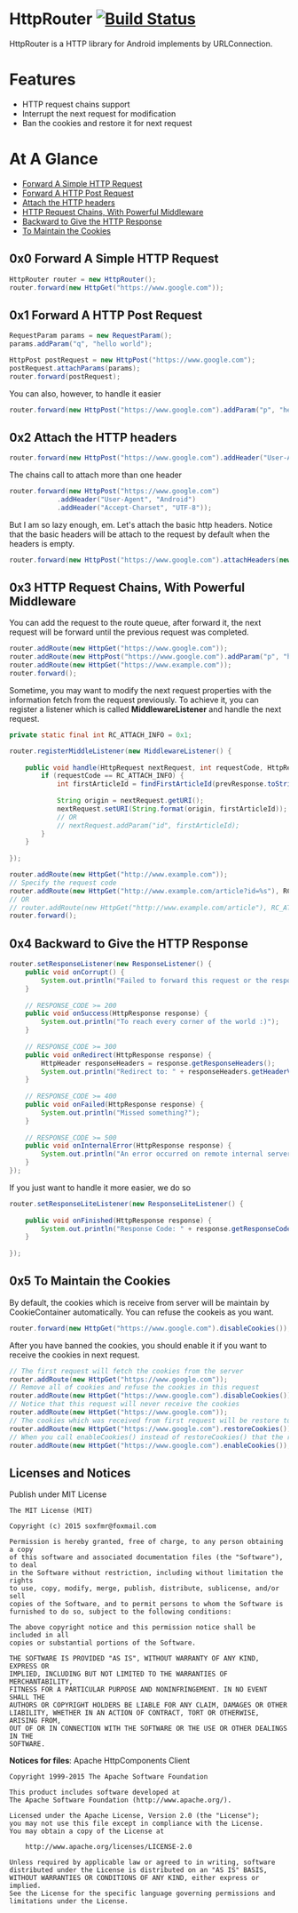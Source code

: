 # HttpRouter [![Build Status](https://travis-ci.org/soxfmr/HttpRouter.svg)](https://travis-ci.org/soxfmr/HttpRouter)
HttpRouter is a HTTP library for Android implements by URLConnection.

# Features
* HTTP request chains support
* Interrupt the next request for modification
* Ban the cookies and restore it for next request

# At A Glance
* [Forward A Simple HTTP Request](#0x0-forward-a-simple-http-request)
* [Forward A HTTP Post Request](#0x1-forward-a-http-post-request)
* [Attach the HTTP headers](#0x2-attach-the-http-headers)
* [HTTP Request Chains, With Powerful Middleware](#0x3-http-request-chains-with-powerful-middleware)
* [Backward to Give the HTTP Response](#0x4-backward-to-give-the-http-response)
* [To Maintain the Cookies](#0x5-to-maintain-the-cookies)

## 0x0 Forward A Simple HTTP Request
```java
HttpRouter router = new HttpRouter();
router.forward(new HttpGet("https://www.google.com"));
```

## 0x1 Forward A HTTP Post Request
```java
RequestParam params = new RequestParam();
params.addParam("q", "hello world");

HttpPost postRequest = new HttpPost("https://www.google.com");
postRequest.attachParams(params);
router.forward(postRequest);
```

You can also, however, to handle it easier
```java
router.forward(new HttpPost("https://www.google.com").addParam("p", "hello world"));
```

## 0x2 Attach the HTTP headers
```java
router.forward(new HttpPost("https://www.google.com").addHeader("User-Agent", "Android"));
```
The chains call to attach more than one header
```java
router.forward(new HttpPost("https://www.google.com")
            .addHeader("User-Agent", "Android")
            .addHeader("Accept-Charset", "UTF-8"));
```
But I am so lazy enough, em. Let's attach the basic http headers. Notice that the basic headers will be attach to the request by default when the headers is empty.
```java
router.forward(new HttpPost("https://www.google.com").attachHeaders(new BasicHttpHeader()));
```

## 0x3 HTTP Request Chains, With Powerful Middleware
You can add the request to the route queue, after forward it, the next request will be forward until the previous request was completed.
```java
router.addRoute(new HttpGet("https://www.google.com"));
router.addRoute(new HttpPost("https://www.google.com").addParam("p", "hello world"));
router.addRoute(new HttpGet("https://www.example.com"));
router.forward();
```
Sometime, you may want to modify the next request properties with the information fetch from the request previously. To achieve it, you can register a listener which is called **MiddlewareListener** and handle the next request.
```java
private static final int RC_ATTACH_INFO = 0x1;

router.registerMiddleListener(new MiddlewareListener() {
    
    public void handle(HttpRequest nextRequest, int requestCode, HttpResponse prevResponse) {
        if (requestCode == RC_ATTACH_INFO) {
            int firstArticleId = findFirstArticleId(prevResponse.toString());
            
            String origin = nextRequest.getURI();
            nextRequest.setURI(String.format(origin, firstArticleId));
            // OR
            // nextRequest.addParam("id", firstArticleId);
        }
    }
    
});

router.addRoute(new HttpGet("http://www.example.com"));
// Specify the request code
router.addRoute(new HttpGet("http://www.example.com/article?id=%s"), RC_ATTACH_INFO);
// OR
// router.addRoute(new HttpGet("http://www.example.com/article"), RC_ATTACH_INFO);
router.forward();
```

## 0x4 Backward to Give the HTTP Response
```java
router.setResponseListener(new ResponseListener() {
    public void onCorrupt() {
        System.out.println("Failed to forward this request or the response was corrupted.");
    }
    
    // RESPONSE_CODE >= 200
    public void onSuccess(HttpResponse response) {
        System.out.println("To reach every corner of the world :)");
    }
    
    // RESPONSE_CODE >= 300
    public void onRedirect(HttpResponse response) {
        HttpHeader responseHeaders = response.getResponseHeaders();
        System.out.println("Redirect to: " + responseHeaders.getHeaderValue("Location"));
    }
    
    // RESPONSE_CODE >= 400
    public void onFailed(HttpResponse response) {
        System.out.println("Missed something?");
    }
    
    // RESPONSE_CODE >= 500
    public void onInternalError(HttpResponse response) {
        System.out.println("An error occurred on remote internal server.");
    }
});
```
If you just want to handle it more easier, we do so
```java
router.setResponseLiteListener(new ResponseLiteListener() {
    
    public void onFinished(HttpResponse response) {
        System.out.println("Response Code: " + response.getResponseCode());
    }
    
});
```

## 0x5 To Maintain the Cookies
By default, the cookies which is receive from server will be maintain by CookieContainer automatically. You can refuse the cookeis as you want.
```java
router.forward(new HttpGet("https://www.google.com").disableCookies());
```
After you have banned the cookies, you should enable it if you want to receive the cookies in next request.
```java
// The first request will fetch the cookies from the server
router.addRoute(new HttpGet("https://www.google.com"));
// Remove all of cookies and refuse the cookies in this request
router.addRoute(new HttpGet("https://www.google.com").disableCookies());
// Notice that this request will never receive the cookies
router.addRoute(new HttpGet("https://www.google.com"));
// The cookies which was received from first request will be restore to this request
router.addRoute(new HttpGet("https://www.google.com").restoreCookies());
// When you call enableCookies() instead of restoreCookies() that the request will attach an empty cookies
router.addRoute(new HttpGet("https://www.google.com").enableCookies());
```

## Licenses and Notices
Publish under MIT License
```
The MIT License (MIT)

Copyright (c) 2015 soxfmr@foxmail.com

Permission is hereby granted, free of charge, to any person obtaining a copy
of this software and associated documentation files (the "Software"), to deal
in the Software without restriction, including without limitation the rights
to use, copy, modify, merge, publish, distribute, sublicense, and/or sell
copies of the Software, and to permit persons to whom the Software is
furnished to do so, subject to the following conditions:

The above copyright notice and this permission notice shall be included in all
copies or substantial portions of the Software.

THE SOFTWARE IS PROVIDED "AS IS", WITHOUT WARRANTY OF ANY KIND, EXPRESS OR
IMPLIED, INCLUDING BUT NOT LIMITED TO THE WARRANTIES OF MERCHANTABILITY,
FITNESS FOR A PARTICULAR PURPOSE AND NONINFRINGEMENT. IN NO EVENT SHALL THE
AUTHORS OR COPYRIGHT HOLDERS BE LIABLE FOR ANY CLAIM, DAMAGES OR OTHER
LIABILITY, WHETHER IN AN ACTION OF CONTRACT, TORT OR OTHERWISE, ARISING FROM,
OUT OF OR IN CONNECTION WITH THE SOFTWARE OR THE USE OR OTHER DEALINGS IN THE
SOFTWARE.
```

**Notices for files**: Apache HttpComponents Client
```
Copyright 1999-2015 The Apache Software Foundation

This product includes software developed at
The Apache Software Foundation (http://www.apache.org/).

Licensed under the Apache License, Version 2.0 (the "License");
you may not use this file except in compliance with the License.
You may obtain a copy of the License at

    http://www.apache.org/licenses/LICENSE-2.0

Unless required by applicable law or agreed to in writing, software
distributed under the License is distributed on an "AS IS" BASIS,
WITHOUT WARRANTIES OR CONDITIONS OF ANY KIND, either express or implied.
See the License for the specific language governing permissions and
limitations under the License.
```